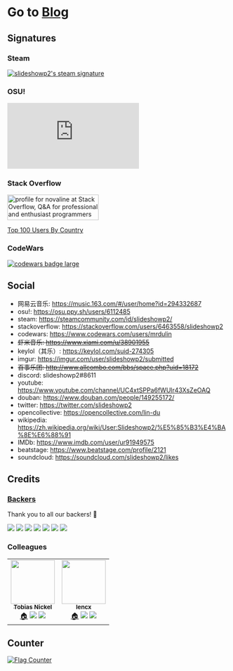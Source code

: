 # Go to [Blog](https://github.com/mrdulin/blog/issues)

## Signatures

### Steam

<a href="http://www.steamsignature.com"><img src="https://www.steamsignature.com/card/0/76561198142513329.png" alt="slideshowp2's steam signature"/></a>

### OSU!

![osu](https://osusig.lolico.moe/sig.php?colour=yellow&uname=slideshowp2&mode=3&pp=1&countryrank&flagstroke&darkheader&darktriangles&xpbar)

### Stack Overflow

<a href="https://stackoverflow.com/users/6463558/novaline">
<img src="https://stackoverflow.com/users/flair/6463558.png" width="208" height="58" alt="profile for novaline at Stack Overflow, Q&amp;A for professional and enthusiast programmers" title="profile for novaline at Stack Overflow, Q&amp;A for professional and enthusiast programmers">
</a>

[Top 100 Users By Country](https://data.stackexchange.com/stackoverflow/query/1521890/top-100-users-by-country?CountryName=china)

### CodeWars

 <a target="_blank" href="https://www.codewars.com/users/mrdulin"><img src="https://www.codewars.com/users/mrdulin/badges/large" alt="codewars badge large" /></a>

## Social

- 网易云音乐: https://music.163.com/#/user/home?id=294332687
- osu!: https://osu.ppy.sh/users/6112485
- steam: https://steamcommunity.com/id/slideshowp2/
- stackoverflow: https://stackoverflow.com/users/6463558/slideshowp2
- codewars: https://www.codewars.com/users/mrdulin
- <del>虾米音乐: https://www.xiami.com/u/38901955</del>
- keylol（其乐）: https://keylol.com/suid-274305
- imgur: https://imgur.com/user/slideshowp2/submitted
- <del>百事乐团: http://www.allcombo.com/bbs/space.php?uid=18172</del>
- discord: slideshowp2#8611
- youtube: https://www.youtube.com/channel/UC4xtSPPa6fWUlr43XsZeOAQ
- douban: https://www.douban.com/people/149255172/
- twitter: https://twitter.com/slideshowp2
- opencollective: https://opencollective.com/lin-du
- wikipedia: https://zh.wikipedia.org/wiki/User:Slideshowp2/%E5%85%B3%E4%BA%8E%E6%88%91
- IMDb: https://www.imdb.com/user/ur91949575
- beatstage: https://www.beatstage.com/profile/2121
- soundcloud: https://soundcloud.com/slideshowp2/likes

## Credits

### [Backers](https://opencollective.com/slideshowp2#backer)

Thank you to all our backers! 🙏

<!-- <a href="https://opencollective.com/slideshowp2#backers" target="_blank"><img src="https://opencollective.com/slideshowp2/backers.svg?width=890"></a> -->
<a href="https://opencollective.com/slideshowp2/backer/0/website?requireActive=false" target="_blank"><img src="https://opencollective.com/slideshowp2/backer/0/avatar.svg?requireActive=false"></a>
<a href="https://opencollective.com/slideshowp2/backer/1/website?requireActive=false" target="_blank"><img src="https://opencollective.com/slideshowp2/backer/1/avatar.svg?requireActive=false"></a>
<a href="https://opencollective.com/slideshowp2/backer/2/website?requireActive=false" target="_blank"><img src="https://opencollective.com/slideshowp2/backer/2/avatar.svg?requireActive=false"></a>
<a href="https://opencollective.com/slideshowp2/backer/3/website?requireActive=false" target="_blank"><img src="https://opencollective.com/slideshowp2/backer/3/avatar.svg?requireActive=false"></a>
<a href="https://opencollective.com/slideshowp2/backer/4/website?requireActive=false" target="_blank"><img src="https://opencollective.com/slideshowp2/backer/4/avatar.svg?requireActive=false"></a>
<a href="https://opencollective.com/slideshowp2/backer/5/website?requireActive=false" target="_blank"><img src="https://opencollective.com/slideshowp2/backer/5/avatar.svg?requireActive=false"></a>
<a href="https://opencollective.com/slideshowp2#backers" target="_blank"><img src="https://images.opencollective.com/static/images/become_backer.svg"></a>


### Colleagues

<table>
  <tr>
    <td align="center"><a href="http://www.shiffman.net"><img src="https://avatars0.githubusercontent.com/u/4189801?v=4" width="100px;" alt=""/><br /><sub><b>Tobias Nickel</b></sub><br />
     <a href="http://tnickel.de/" title="Tobias Nickel">🏠</a> 
     <a href="https://www.npmjs.com/~nickeltobias" title="npm"><img src="https://avatars0.githubusercontent.com/u/6078720?s=16&v=4" /></a>
     <a href="https://github.com/TobiasNickel" title="github"><img src="https://avatars1.githubusercontent.com/u/9919?s=16&v=4" /></a>
   </td>
   <td align="center"><a href="https://z.nofwl.com/#/">
     <img src="https://avatars.githubusercontent.com/u/16164244?v=4" width="100px;" alt=""/><br /><sub><b>lencx</b></sub><br />
     <a href="https://z.nofwl.com/#/" title="lencx">🏠</a>
     <a href="https://www.npmjs.com/~l8n" title="npm"><img src="https://avatars0.githubusercontent.com/u/6078720?s=16&v=4" /></a>
     <a href="https://github.com/lencx" title="github"><img src="https://avatars1.githubusercontent.com/u/9919?s=16&v=4" /></a>
   </td>
 </tr>
</table>

## Counter

<a href="https://info.flagcounter.com/ab0j"><img src="https://s11.flagcounter.com/count2/ab0j/bg_FFFFFF/txt_000000/border_CCCCCC/columns_6/maxflags_50/viewers_0/labels_1/pageviews_1/flags_0/percent_0/" alt="Flag Counter" border="0"></a>

